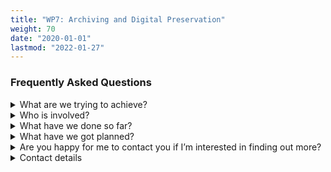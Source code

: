 ```yaml
---
title: "WP7: Archiving and Digital Preservation"
weight: 70
date: "2020-01-01"
lastmod: "2022-01-27"
---
```


### Frequently Asked Questions

<details>
  <summary>
    What are we trying to achieve?
  </summary>

We are looking to provide guidance and simple tools to help [small?] open access presses archive and preserve their books and associated content (e.g. video, audio files etc.). We will be looking to create help guides which outline tiers of options available to publishers (i.e. good, better, best) with the overarching message that there isn’t a single solution which will be suitable or useful for all publishers. In addition, we are looking to make it easy for publishers or authors to create archival, or robust, links for linked content in their material. Our aim is to enable publishers and authors to be able to automate as much of these processes as possible.
</details>

<details>
  <summary>
    Who is involved?
  </summary>

The work package is a collaboration of publishers, librarians, researchers, and preservation experts. It is jointly led by Loughborough University and Open Book Publishers with close involvement from Jisc, the Digital Preservation Coalition, and the British Library.
</details>

<details>
  <summary>
    What have we done so far?
  </summary>

We have:
* held a workshop with digital preservation experts
* spoken to open access presses about their preservation practices and ambitions
* spoken to digital preservation services about their offerings to smaller publishers
* been sharing knowledge with related projects and initiatives
* investigated the options of using Thoth (see WP5) to automatically ingest metadata and files into an archiving or preservation system
* investigated manual and automated (API based) workflows for using institutional repositories as an archiving mechanism for OA presses
</details>

<details>
  <summary>
    What have we got planned?
  </summary>

We plan to:
* publish a scoping report on the current state of play for OA presses
* create a toolkit and guidance documentation for OA publishers and authors (and, potentially, librarians)
* contact and speak to additional projects, presses, and preservation experts
* create a useable tool (hopefully API based) to enable permanent links to be created in books and works
* created proof of concept software for publishers to upload content for archiving to university repositories via an API
</details>

<details>
  <summary>
    Are you happy for me to contact you if I’m interested in finding out more?
  </summary>

Yes please! The more people we speak to working on similar topics or in similar areas the better the guidance, tools etc. we can provide for the OA presses and authors. One of the many great things about the work we are doing is how related projects and experts have been willing to engage and share their knowledge and expertise.
</details>

<details>
  <summary>
    Contact details
  </summary>

* Dr. Gareth Cole, Loughborough University Library (WP co-lead): g.j.cole@lboro.ac.uk
* Dr. Rupert Gatti, Open Book Publishers and Trinity College, Cambridge (WP co-lead): rupert.gatti@openbookpublishers.com
* Dr. Miranda Barnes, Loughborough University (Research Associate): m.l.barnes@lboro.ac.uk.
* Prof. Jenny Fry, Loughborough University, School of Design and Creative Arts (academic mentor): j.fry@lboro.ac.uk
</details>
